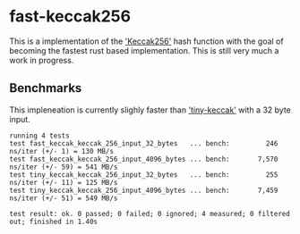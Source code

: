 # fast-keccak256

This is a implementation of the ['Keccak256'](https://nvlpubs.nist.gov/nistpubs/FIPS/NIST.FIPS.202.pdf) hash function with the goal of becoming the fastest rust based implementation. This is still very much a work in progress. 

## Benchmarks

This impleneation is currently slighly faster than ['tiny-keccak'](https://github.com/debris/tiny-keccak.git) with a 32 byte input.

```
running 4 tests
test fast_keccak_keccak_256_input_32_bytes   ... bench:         246 ns/iter (+/- 1) = 130 MB/s
test fast_keccak_keccak_256_input_4096_bytes ... bench:       7,570 ns/iter (+/- 59) = 541 MB/s
test tiny_keccak_keccak_256_input_32_bytes   ... bench:         255 ns/iter (+/- 11) = 125 MB/s
test tiny_keccak_keccak_256_input_4096_bytes ... bench:       7,459 ns/iter (+/- 51) = 549 MB/s

test result: ok. 0 passed; 0 failed; 0 ignored; 4 measured; 0 filtered out; finished in 1.40s

```